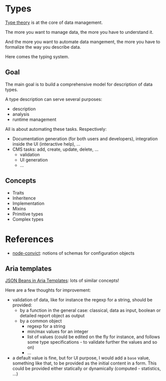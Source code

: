 # Types

[Type theory](http://en.wikipedia.org/wiki/Type_theory) is at the core of data management.

The more you want to manage data, the more you have to understand it.

And the more you want to automate data mangement, the more you have to formalize the way you describe data.

Here comes the typing system.

## Goal

The main goal is to build a comprehensive model for description of data types.

A type description can serve several purposes:

* description
* analysis
* runtime management

All is about automating these tasks. Respectively:

* Documentation generation (for both users and developers), integration inside the UI (interactive help), ...
* CMS tasks: add, create, update, delete, ...
	* validation
	* UI generation
	* ...

## Concepts

* Traits
* Inheritence
* Implementation
* Mixins
* Primitive types
* Complex types

# References

* [node-convict](https://github.com/lloyd/node-convict): notions of schemas for configuration objects

## Aria templates

[JSON Beans in Aria Templates](http://ariatemplates.com/usermanual/JSON_Bean_Definitions): lots of similar concepts!

Here are a few thoughts for improvement:

* validation of data, like for instance the regexp for a string, should be provided:
	* by a function in the general case: classical, data as input, boolean or detailed report object as output
	* by a common object
		* regexp for a string
		* min/max values for an integer
		* list of values (could be edited on the fly for instance, and follows some type specifications - to validate further the values and so on)
		* ...
* a default value is fine, but for UI purpose, I would add a `base` value, something like that, to be provided as the initial content in a form. This could be provided either statically or dynamically (computed - statistics, ...)
